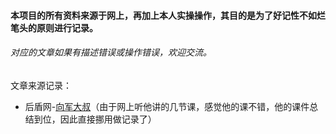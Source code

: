 #### 本项目的所有资料来源于网上，再加上本人实操操作，其目的是为了好记性不如烂笔头的原则进行记录。



###### 对应的文章如果有描述错误或操作错误，欢迎交流。





文章来源记录：

- 后盾网-[向军大叔](http://www.aoxiangjun.com/)（由于网上听他讲的几节课，感觉他的课不错，他的课件总结到位，因此直接挪用做记录了）

